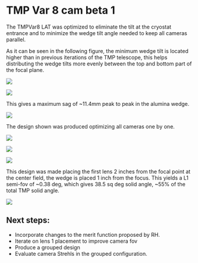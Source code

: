 # TMP Var 8 cam beta 1

The TMPVar8 LAT was optimized to eliminate the tilt at the cryostat entrance
and to minimize the wedge tilt angle needed to keep all cameras parallel.

As it can be seen in the following figure, the minimum wedge tilt is located
higher than in previous iterations of the TMP telescope, this helps distributing
the wedge tilts more evenly between the top and bottom part of the focal plane.

![](layout/wedges_front.png)

![](layout/wedges_side.png)

This gives a maximum sag of ~11.4mm peak to peak in the alumina wedge.

![](sags/wedge/sag_cam_69.JPG)

The design shown was produced optimizing all cameras one by one.

![](layout/3DLayout2.png)

![](layout/layout_side.png)

![](layout/3dLayout1.png)

This design was made placing the first lens 2 inches from the focal point at the center field, the wedge is placed 1 inch from the focus. This yields a L1 semi-fov of ~0.38 deg, which gives 38.5 sq deg solid angle, ~55% of the total TMP solid angle.

![](Footprints/L1/footprint_cam_01.JPG)

## Next steps:

* Incorporate changes to the merit function proposed by RH.
* Iterate on lens 1 placement to improve camera fov
* Produce a grouped design
* Evaluate camera Strehls in the grouped configuration.
